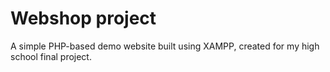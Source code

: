 # Webshop project

A simple PHP-based demo website built using XAMPP, created for my high school final project.
